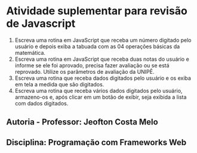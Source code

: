 # Atividade suplementar para revisão de Javascript
1) Escreva uma rotina em JavaScript que receba um número digitado pelo usuário e depois exiba a tabuada com as 04 operações básicas da matemática.
2) Escreva uma rotina em JavaScript que receba duas notas do usuário e informe se ele foi aprovado, precisa fazer avaliação ou se está reprovado. Utilize os parâmetros de avaliação da UNIPÊ.
3) Escreva uma rotina que receba dados digitados pelo usuário e os exiba em tela a medida que são digitados.
4) Escreva uma rotina que receba vários dados digitados pelo usuário, armazeno-os e, após clicar em um botão de exibir, seja exibida a lista com dados digitados.

## Autoria - Professor: Jeofton Costa Melo
## Disciplina: Programação com Frameworks Web